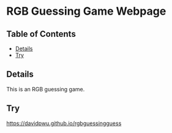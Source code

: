 # RGB Guessing Game Webpage

## Table of Contents

* [Details](#details)
* [Try](#try)

## Details

This is an RGB guessing game.

## Try

<a href="https://davidpwu.github.io/rgbguessingguess">https://davidpwu.github.io/rgbguessingguess</a>